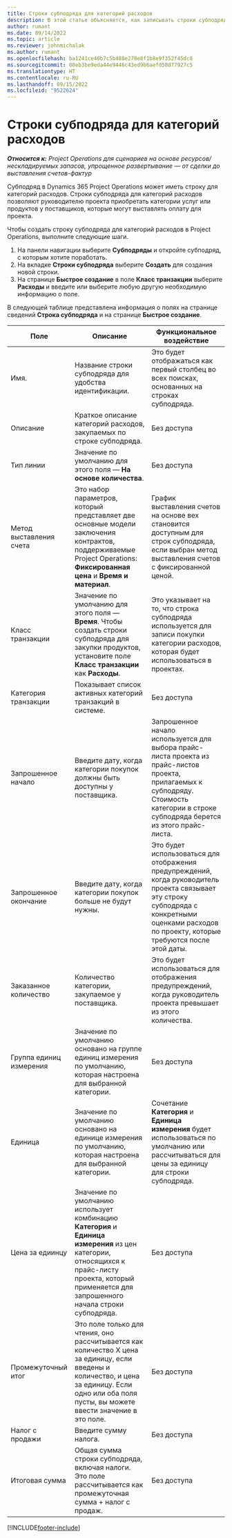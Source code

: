 ```yaml
---
title: Строки субподряда для категорий расходов
description: В этой статье объясняется, как записывать строки субподряда для расходов и использовать поля для записи покупки времени у поставщиков.
author: rumant
ms.date: 09/14/2022
ms.topic: article
ms.reviewer: johnmichalak
ms.author: rumant
ms.openlocfilehash: ba1241ce40b7c5b488e278e8f1b8e9f352f45dc8
ms.sourcegitcommit: 08eb3be9eda44e9446c43ed9b6aefd58d77927c5
ms.translationtype: HT
ms.contentlocale: ru-RU
ms.lasthandoff: 09/15/2022
ms.locfileid: "9522624"
---
```

#  <a name="subcontract-lines-for-expense-categories"></a>Строки субподряда для категорий расходов

_**Относится к:** Project Operations для сценариев на основе ресурсов/нескладируемых запасов, упрощенное развертывание — от сделки до выставления счетов-фактур_

Субподряд в Dynamics 365 Project Operations может иметь строку для категорий расходов. Строки субподряда для категорий расходов позволяют руководителю проекта приобретать категории услуг или продуктов у поставщиков, которые могут выставлять оплату для проекта.

Чтобы создать строку субподряда для категорий расходов в Project Operations, выполните следующие шаги.

1. На панели навигации выберите **Субподряды** и откройте субподряд, с которым хотите поработать.
2. На вкладке **Строки субподряда** выберите **Создать** для создания новой строки.
3. На странице **Быстрое создание** в поле **Класс транзакции** выберите **Расходы** и введите или выберите любую другую необходимую информацию о поле.

В следующей таблице представлена информация о полях на странице сведений **Строка субподряда** и на странице **Быстрое создание**.

| **Поле** | **Описание** | **Функциональное воздействие** |
| --- | --- | --- |
| Имя. | Название строки субподряда для удобства идентификации. | Это будет отображаться как первый столбец во всех поисках, основанных на строках субподряда. |
| Описание | Краткое описание категорий расходов, закупаемых по строке субподряда. | Без доступа |
|Тип линии | Значение по умолчанию для этого поля — **На основе количества**. |Без доступа |
| Метод выставления счета | Это набор параметров, который представляет две основные модели заключения контрактов, поддерживаемые Project Operations: **Фиксированная цена** и **Время и материал**. | График выставления счетов на основе вех становится доступным для строк субподряда, если выбран метод выставления счетов с фиксированной ценой. |
| Класс транзакции | Значение по умолчанию для этого поля — **Время**. Чтобы создать строки субподряда для закупки продуктов, установите поле **Класс транзакции** как **Расходы**.  | Это указывает на то, что строка субподряда используется для записи покупки категории расходов, которая будет использоваться в проектах. |
| Категория транзакции | Показывает список активных категорий транзакций в системе. |Без доступа |
| Запрошенное начало | Введите дату, когда категории покупок должны быть доступны у поставщика. | Запрошенное начало используется для выбора прайс-листа проекта из прайс-листов проекта, прилагаемых к субподряду. Стоимость категории в строке субподряда берется из этого прайс-листа. |
| Запрошенное окончание | Введите дату, когда категории покупок больше не будут нужны. | Это будет использоваться для отображения предупреждений, когда руководитель проекта связывает эту строку субподряда с конкретными оценками расходов по проекту, которые требуются после этой даты. |
| Заказанное количество | Количество категории, закупаемое у поставщика. | Это будет использоваться для отображения предупреждений, когда руководитель проекта превышает из этого количества.|
| Группа единиц измерения | Значение по умолчанию основано на группе единиц измерения по умолчанию, которая настроена для выбранной категории. |Без доступа |
| Единица | Значение по умолчанию основано на единице измерения по умолчанию, которая настроена для выбранной категории.  | Сочетание **Категория** и **Единица измерения** будет использоваться по умолчанию или рассчитываться для цены за единицу для строки субподряда.  |
| Цена за едиинцу | Значение по умолчанию использует комбинацию **Категория** и **Единица измерения** из цен категории, относящихся к прайс-листу проекта, который применяется для запрошенного начала строки субподряда. |Без доступа |
| Промежуточный итог | Это поле только для чтения, оно рассчитывается как количество X цена за единицу, если введены и количество, и цена за единицу. Если одно или оба поля пусты, вы можете ввести значение в это поле. |Без доступа |
| Налог с продажи | Введите сумму налога. |Без доступа |
| Итоговая сумма | Общая сумма строки субподряда, включая налоги. Это поле рассчитывается как промежуточная сумма + налог с продаж. |Без доступа |


[!INCLUDE[footer-include](../../includes/footer-banner.md)]
